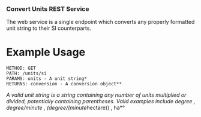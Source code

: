 ### Convert Units REST Service
The web service is a single endpoint which converts any properly formatted unit string to their SI counterparts.

# Example Usage
~~~
METHOD: GET
PATH: /units/si
PARAMS: units - A unit string*
RETURNS: conversion - A conversion object**
~~~

*A valid unit string is a string containing any number of units multiplied or divided, potentially containing parentheses. Valid
examples include degree , degree/minute , (degree/(minute*hectare)) , ha*°